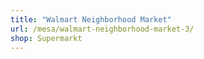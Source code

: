 ```yaml
---
title: "Walmart Neighborhood Market"
url: /mesa/walmart-neighborhood-market-3/
shop: Supermarkt
---
```

